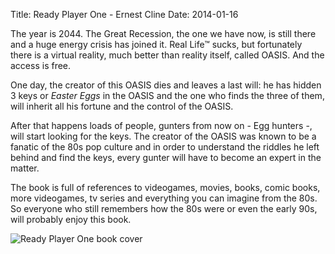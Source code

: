 Title: Ready Player One - Ernest Cline
Date: 2014-01-16

The year is 2044. The Great Recession, the one we have now, is still there and a huge energy crisis has joined it. Real Life™ sucks, but fortunately there is a virtual reality, much better than reality itself, called OASIS. And the access is free.

One day, the creator of this OASIS dies and leaves a last will: he has hidden 3 keys or _Easter Eggs_ in the OASIS and the one who finds the three of them, will inherit all his fortune and the control of the OASIS.

After that happens loads of people, gunters from now on - Egg hunters -, will start looking for the keys. The creator of the OASIS was known to be a fanatic of the 80s pop culture and in order to understand the riddles he left behind and find the keys, every gunter will have to become an expert in the matter.

The book is full of references to videogames, movies, books, comic books, more videogames, tv series and everything you can imagine from the 80s. So everyone who still remembers how the 80s were or even the early 90s, will probably enjoy this book.

![Ready Player One book cover](https://lh3.googleusercontent.com/-YdFbA5XSEOU/UtegebtvQAI/AAAAAAAANqw/hsThl61Q1DA/w829-h649-no/small_background.jpg)
